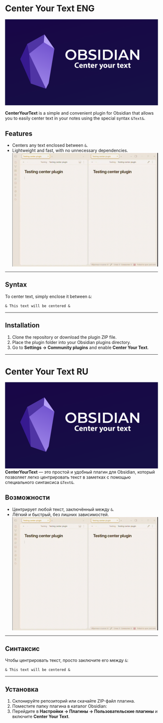 # Center Your Text ENG
![banner](https://github.com/Dayto0/Obsidian_TextCenter/blob/main/main.png?raw=true)


**CenterYourText** is a simple and convenient plugin for Obsidian that allows you to easily center text in your notes using the special syntax `&Text&`.

## Features

* Centers any text enclosed between `&`.
* Lightweight and fast, with no unnecessary dependencies.
![Example of using](https://github.com/Dayto0/Obsidian_TextCenter/blob/main/example.gif?raw=true)

---

## Syntax

To center text, simply enclose it between `&`:

```example
& This text will be centered &
```

---

## Installation

1. Clone the repository or download the plugin ZIP file.
2. Place the plugin folder into your Obsidian plugins directory.
3. Go to **Settings → Community plugins** and enable **Center Your Text**.

---

# Center Your Text RU
![banner](https://github.com/Dayto0/Obsidian_TextCenter/blob/main/main.png?raw=true)
**CenterYourText** — это простой и удобный плагин для Obsidian, который позволяет легко центрировать текст в заметках с помощью специального синтаксиса `&Text&`.

## Возможности
* Центрирует любой текст, заключённый между `&`.
* Лёгкий и быстрый, без лишних зависимостей.
![Пример использования](https://github.com/Dayto0/Obsidian_TextCenter/blob/main/example.gif?raw=true)
---
## Синтаксис
Чтобы центрировать текст, просто заключите его между `&`:

```пример
& This text will be centered &
```

---
## Установка
1. Склонируйте репозиторий или скачайте ZIP-файл плагина.
2. Поместите папку плагина в каталог Obsidian:
3. Перейдите в **Настройки → Плагины → Пользовательские плагины** и включите **Center Your Text**.
